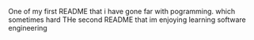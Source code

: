 One of my first README that i have gone far with pogramming. which sometimes hard 
THe second README that im enjoying learning software engineering
